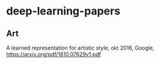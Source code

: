 # deep-learning-papers

## Art
A learned representation for artistic style, okt 2016, Google, https://arxiv.org/pdf/1610.07629v1.pdf

